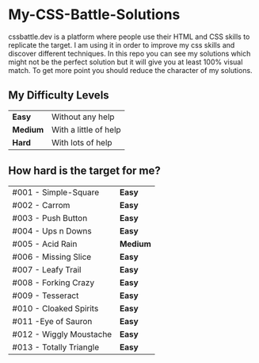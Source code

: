 # My-CSS-Battle-Solutions
cssbattle.dev is a platform where people use their HTML and CSS skills to replicate the target. I am using it in order to improve my css skills and discover different techniques. In this repo you can see my solutions which might not be the perfect solution but it will give you at least 100% visual match. To get more point you should reduce the character of my solutions.

## My Difficulty Levels

<table>
  <tr>
    <td><b>Easy</b></td><td>Without any help</td>
  </tr>
  <tr>
    <td><b>Medium</b></td><td>With a little of help</td>
  </tr>
  <tr>
    <td><b>Hard</b></td><td> With lots of help</td>
  </tr>
 </table>

## How hard is the target for me?

<table>
  <tr>
    <td>#001 - Simple-Square</td><td><b>Easy</b></td>
  </tr>
  <tr>
    <td>#002 - Carrom</td><td><b>Easy</b</td>
  </tr>
  <tr>
    <td>#003 - Push Button</td><td><b>Easy</b</td>
  </tr>
  <tr>
    <td>#004 - Ups n Downs</td><td><b>Easy</b</td>
  </tr>
  <tr>
    <td>#005 - Acid Rain</td><td><b>Medium</b</td>
  </tr>
  <tr>
    <td>#006 - Missing Slice</td><td><b>Easy</b</td>
  </tr>
  <tr>
    <td>#007 - Leafy Trail</td><td><b>Easy</b</td>
  </tr>
  <tr>
    <td>#008 - Forking Crazy</td><td><b>Easy</b</td>
  </tr>
  <tr>
    <td>#009 - Tesseract</td><td><b>Easy</b</td>
  </tr>
   <tr>
    <td>#010 - Cloaked Spirits</td><td><b>Easy</b</td>
  </tr>
   <tr>
    <td>#011 -Eye of Sauron</td><td><b>Easy</b</td>
  </tr>
   <tr>
    <td>#012 - Wiggly Moustache</td><td><b>Easy</b</td>
  </tr>
  <tr>
    <td>#013 - Totally Triangle</td><td><b>Easy</b</td>
  </tr>
                
 </table>
